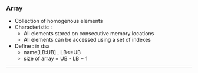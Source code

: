  ### **Array**
- Collection of homogenous elements
- Characteristic :
	- All elements stored on consecutive memory locations
	- All elements can be accessed using a set of indexes
- Define : in dsa
	- name\[LB:UB] , LB<=UB
	- size of array = UB - LB + 1
---
	